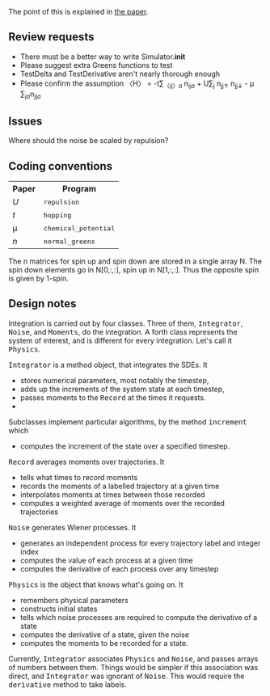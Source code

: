 The point of this is explained in [the paper](http://arxiv.org/abs/quant-ph/0404052).

Review requests
---------------

* There must be a better way to write Simulator.__init__
* Please suggest extra Greens functions to test
* TestDelta and TestDerivative aren't nearly thorough enough
* Please confirm the assumption 〈H〉 = -t∑<sub>〈ij〉σ</sub> n<sub>ijσ</sub> + U∑<sub>j</sub> n<sub>jj↑</sub> n<sub>jj↓</sub> - μ ∑<sub>jσ</sub>n<sub>jjσ</sub>

Issues
------

Where should the noise be scaled by repulsion?

Coding conventions
------------------

<table>
<tr><th>Paper<th>Program
<tr><td><i>U</i><td><tt>repulsion
<tr><td><i>t</i><td><tt>hopping
<tr><td>μ<td><tt>chemical_potential
<tr><td><i>n</i><td><tt>normal_greens
</table>


The n matrices for spin up and spin down are stored in a single array N.  The spin down elements go in N[0,:,:], spin up in N[1,:,:].  Thus the opposite spin is given by 1-spin.

Design notes
-----

Integration is carried out by four classes.  Three of them, <tt>Integrator</tt>, <tt>Noise</tt>, and <tt>Moments</tt>, do the integration.  A forth class represents the system of interest, and is different for every integration.  Let's call it <tt>Physics</tt>.

<tt>Integrator</tt> is a method object, that integrates the SDEs.  It

* stores numerical parameters, most notably the timestep,
* adds up the increments of the system state at each timestep,
* passes moments to the <tt>Record</tt> at the times it requests.
* 
Subclasses implement particular algorithms, by the method <tt>increment</tt> which

* computes the increment of the state over a specified timestep.

<tt>Record</tt> averages moments over trajectories.  It

* tells what times to record moments
* records the moments of a labelled trajectory at a given time
* interpolates moments at times between those recorded
* computes a weighted average of moments over the recorded trajectories

<tt>Noise</tt> generates Wiener processes.  It

* generates an independent process for every trajectory label and integer index
* computes the value of each process at a given time
* computes the derivative of each process over any timestep

<tt>Physics</tt> is the object that knows what's going on.  It

* remembers physical parameters
* constructs initial states
* tells which noise processes are required to compute the derivative of a state
* computes the derivative of a state, given the noise
* computes the moments to be recorded for a state.

Currently, <tt>Integrator</tt> associates <tt>Physics</tt> and <tt>Noise</tt>, and passes arrays of numbers between them.  Things would be simpler if this association was direct, and <tt>Integrator</tt> was ignorant of <tt>Noise</tt>.  This would require the <tt>derivative</tt> method to take labels.
